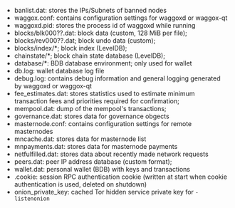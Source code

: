 
* banlist.dat: stores the IPs/Subnets of banned nodes
* waggox.conf: contains configuration settings for waggoxd or waggox-qt
* waggoxd.pid: stores the process id of waggoxd while running
* blocks/blk000??.dat: block data (custom, 128 MiB per file); 
* blocks/rev000??.dat; block undo data (custom); 
* blocks/index/*; block index (LevelDB); 
* chainstate/*; block chain state database (LevelDB); 
* database/*: BDB database environment; only used for wallet 
* db.log: wallet database log file
* debug.log: contains debug information and general logging generated by waggoxd or waggox-qt
* fee_estimates.dat: stores statistics used to estimate minimum transaction fees and priorities required for confirmation;
* mempool.dat: dump of the mempool's transactions; 
* governance.dat: stores data for governance obgects
* masternode.conf: contains configuration settings for remote masternodes
* mncache.dat: stores data for masternode list
* mnpayments.dat: stores data for masternode payments
* netfulfilled.dat: stores data about recently made network requests
* peers.dat: peer IP address database (custom format);
* wallet.dat: personal wallet (BDB) with keys and transactions
* .cookie: session RPC authentication cookie (written at start when cookie authentication is used, deleted on shutdown)
* onion_private_key: cached Tor hidden service private key for `-listenonion`

